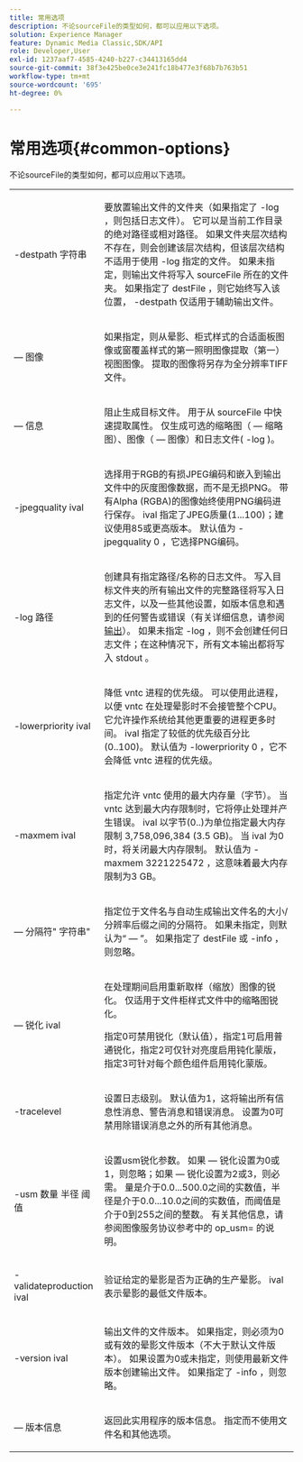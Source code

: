 ```yaml
---
title: 常用选项
description: 不论sourceFile的类型如何，都可以应用以下选项。
solution: Experience Manager
feature: Dynamic Media Classic,SDK/API
role: Developer,User
exl-id: 1237aaf7-4585-4240-b227-c34413165dd4
source-git-commit: 38f3e425be0ce3e241fc18b477e3f68b7b763b51
workflow-type: tm+mt
source-wordcount: '695'
ht-degree: 0%

---
```


# 常用选项{#common-options}

不论sourceFile的类型如何，都可以应用以下选项。

<table id="simpletable_3BFC3737C891411D84405CEEF6B19542"> 
 <tr class="strow"> 
  <td class="stentry"> <p> <span class="codeph"> -destpath <span class="varname">字符串</span> </span> </p> </td> 
  <td class="stentry"> <p>要放置输出文件的文件夹（如果指定了<span class="codeph"> -log </span>，则包括日志文件）。 它可以是当前工作目录的绝对路径或相对路径。 如果文件夹层次结构不存在，则会创建该层次结构，但该层次结构不适用于使用<span class="codeph"> -log </span>指定的文件。 如果未指定，则输出文件将写入<span class="varname"> sourceFile </span>所在的文件夹。 如果指定了<span class="varname"> destFile </span>，则它始终写入该位置，<span class="codeph"> -destpath </span>仅适用于辅助输出文件。 </p> </td> 
 </tr> 
 <tr class="strow"> 
  <td class="stentry"> <p> <span class="codeph"> — 图像</span> </p> </td> 
  <td class="stentry"> <p>如果指定，则从晕影、柜式样式的合适面板图像或窗覆盖样式的第一照明图像提取（第一）视图图像。 提取的图像将另存为全分辨率TIFF文件。 </p> </td> 
 </tr> 
 <tr class="strow"> 
  <td class="stentry"> <p> <span class="codeph"> — 信息</span> </p> </td> 
  <td class="stentry"> <p>阻止生成目标文件。 用于从<span class="varname"> sourceFile </span>中快速提取属性。 仅生成可选的缩略图（<span class="codeph"> — 缩略图</span>）、图像（<span class="codeph"> — 图像</span>）和日志文件(<span class="codeph"> -log </span>)。 </p> </td> 
 </tr> 
 <tr class="strow"> 
  <td class="stentry"> <p> <span class="codeph"> -jpegquality <span class="varname"> ival </span> </span> </p> </td> 
  <td class="stentry"> <p>选择用于RGB的有损JPEG编码和嵌入到输出文件中的灰度图像数据，而不是无损PNG。 带有Alpha (RGBA)的图像始终使用PNG编码进行保存。 <span class="varname"> ival </span>指定了JPEG质量(1...100)；建议使用85或更高版本。 默认值为<span class="codeph"> -jpegquality 0 </span>，它选择PNG编码。 </p> </td> 
 </tr> 
 <tr class="strow"> 
  <td class="stentry"> <p> <span class="codeph"> -log <span class="varname">路径</span> </span> </p> </td> 
  <td class="stentry"> <p>创建具有指定路径/名称的日志文件。 写入目标文件夹的所有输出文件的完整路径将写入日志文件，以及一些其他设置，如版本信息和遇到的任何警告或错误（有关详细信息，请参阅<a href="../../../../ir-api/vntc/utilities/c-ir-vignette-converter-vntc/r-ir-output.md#reference-c51e30b721eb416bb646089f0ac045c5" type="reference" format="dita" scope="local">输出</a>）。 如果未指定<span class="codeph"> -log </span>，则不会创建任何日志文件；在这种情况下，所有文本输出都将写入<span class="codeph"> stdout </span>。 </p> </td> 
 </tr> 
 <tr class="strow"> 
  <td class="stentry"> <p> <span class="codeph"> -lowerpriority <span class="varname"> ival </span> </span> </p> </td> 
  <td class="stentry"> <p>降低<span class="filepath"> vntc </span>进程的优先级。 可以使用此进程，以便<span class="filepath"> vntc </span>在处理晕影时不会接管整个CPU。 它允许操作系统给其他更重要的进程更多时间。 <span class="varname"> ival </span>指定了较低的优先级百分比(0..100)。 默认值为<span class="codeph"> -lowerpriority 0 </span>，它不会降低<span class="filepath"> vntc </span>进程的优先级。 </p> </td> 
 </tr> 
 <tr class="strow"> 
  <td class="stentry"> <p> <span class="codeph"> -maxmem <span class="varname"> ival </span> </span> </p> </td> 
  <td class="stentry"> <p>指定允许<span class="filepath"> vntc </span>使用的最大内存量（字节）。 当<span class="filepath"> vntc </span>达到最大内存限制时，它将停止处理并产生错误。 <span class="varname"> ival </span>以字节(0..)为单位指定最大内存限制 3,758,096,384 (3.5 GB)。 当<span class="varname"> ival </span>为0时，将关闭最大内存限制。 默认值为<span class="codeph"> -maxmem 3221225472 </span>，这意味着最大内存限制为3 GB。 </p> </td> 
 </tr> 
 <tr class="strow"> 
  <td class="stentry"> <p> <span class="codeph"> — 分隔符" <span class="varname">字符串</span>" </span> </p> </td> 
  <td class="stentry"> <p>指定位于文件名与自动生成输出文件名的大小/分辨率后缀之间的分隔符。 如果未指定，则默认为“ — ”。 如果指定了<span class="varname"> destFile </span>或<span class="codeph"> -info </span>，则忽略。 </p> </td> 
 </tr> 
 <tr class="strow"> 
  <td class="stentry"> <p> <span class="codeph"> — 锐化<span class="varname"> ival </span> </span> </p> </td> 
  <td class="stentry"> <p>在处理期间启用重新取样（缩放）图像的锐化。 仅适用于文件柜样式文件中的缩略图锐化。 </p> <p>指定0可禁用锐化（默认值），指定1可启用普通锐化，指定2可仅针对亮度启用钝化蒙版，指定3可针对每个颜色组件启用钝化蒙版。 </p> </td> 
 </tr> 
 <tr class="strow"> 
  <td class="stentry"> <p> <span class="codeph"> -tracelevel </span> </p> </td> 
  <td class="stentry"> <p>设置日志级别。 默认值为1，这将输出所有信息性消息、警告消息和错误消息。 设置为0可禁用除错误消息之外的所有其他消息。 </p> </td> 
 </tr> 
 <tr class="strow"> 
  <td class="stentry"> <p> <span class="codeph"> -usm <span class="varname">数量</span> <span class="varname">半径</span> <span class="varname">阈值</span> </span> </p> </td> 
  <td class="stentry"> <p>设置usm锐化参数。 如果<span class="codeph"> — 锐化</span>设置为0或1，则忽略；如果<span class="codeph"> — 锐化</span>设置为2或3，则必需。 <span class="varname">量</span>是介于0.0...500.0之间的实数值，<span class="varname">半径</span>是介于0.0...10.0之间的实数值，而<span class="varname">阈值</span>是介于0到255之间的整数。 有关其他信息，请参阅图像服务协议参考中的<span class="codeph"> op_usm= </span>的说明。 </p> </td> 
 </tr> 
 <tr class="strow"> 
  <td class="stentry"> <p> <span class="codeph"> -validateproduction <span class="varname"> ival </span> </span> </p> </td> 
  <td class="stentry"> <p>验证给定的晕影是否为正确的生产晕影。 <span class="varname"> ival </span>表示晕影的最低文件版本。 </p> </td> 
 </tr> 
 <tr class="strow"> 
  <td class="stentry"> <p> <span class="codeph"> -version <span class="varname"> ival </span> </span> </p> </td> 
  <td class="stentry"> <p>输出文件的文件版本。 如果指定，则必须为0或有效的晕影文件版本（不大于默认文件版本）。 如果设置为0或未指定，则使用最新文件版本创建输出文件。 如果指定了<span class="codeph"> -info </span>，则忽略。 </p> </td> 
 </tr> 
 <tr class="strow"> 
  <td class="stentry"> <p> <span class="codeph"> — 版本信息</span> </p> </td> 
  <td class="stentry"> <p>返回此实用程序的版本信息。 指定而不使用文件名和其他选项。 </p> </td> 
 </tr> 
</table>
